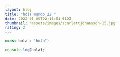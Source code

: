 ```yaml
---
layout: blog
title: "hola mundo 22 "
date: 2022-06-09T02:16:51.619Z
thumbnail: /assets/images/scarlettjohansson-15.jpg
rating: 2
---
```

```javascript
const hola = "hola";

console.log(hola);
```
